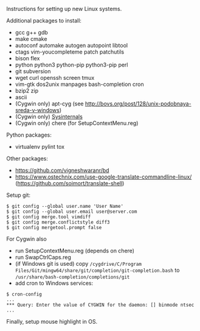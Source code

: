 Instructions for setting up new Linux systems.

Additional packages to install:
* gcc g++ gdb
* make cmake
* autoconf automake autogen autopoint libtool
* ctags vim-youcompleteme patch patchutils
* bison flex
* python python3 python-pip python3-pip perl
* git subversion
* wget curl openssh screen tmux
* vim-gtk dos2unix manpages bash-completion cron
* bzip2 zip
* ascii
* (Cygwin only) apt-cyg (see http://bovs.org/post/128/unix-podobnaya-sreda-v-windows)
* (Cygwin only) [Sysinternals](https://docs.microsoft.com/en-us/sysinternals)
* (Cygwin only) chere (for SetupContextMenu.reg)

Python packages:
* virtualenv pylint tox

Other packages:
* https://github.com/vigneshwaranr/bd
* https://www.ostechnix.com/use-google-translate-commandline-linux/ (https://github.com/soimort/translate-shell)

Setup git:
```
$ git config --global user.name 'User Name'
$ git config --global user.email user@server.com
$ git config merge.tool vimdiff
$ git config merge.conflictstyle diff3
$ git config mergetool.prompt false
```

For Cygwin also
* run SetupContextMenu.reg (depends on chere)
* run SwapCtrlCaps.reg
* (if Windows git is used) copy `/cygdrive/C/Program Files/Git/mingw64/share/git/completion/git-completion.bash` to `/usr/share/bash-completion/completions/git`
* add cron to Windows services:
```
$ cron-config
...
*** Query: Enter the value of CYGWIN for the daemon: [] binmode ntsec
...
```

Finally, setup mouse highlight in OS.
